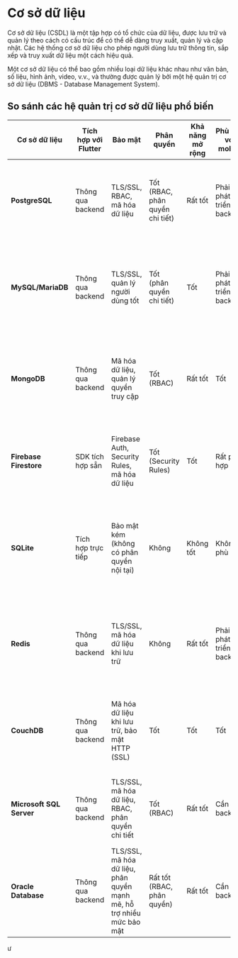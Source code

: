 # Cơ sở dữ liệu

Cơ sở dữ liệu (CSDL) là một tập hợp có tổ chức của dữ liệu, được lưu trữ và quản lý theo cách có cấu trúc để có thể dễ dàng truy xuất, quản lý và cập nhật. Các hệ thống cơ sở dữ liệu cho phép người dùng lưu trữ thông tin, sắp xếp và truy xuất dữ liệu một cách hiệu quả.

Một cơ sở dữ liệu có thể bao gồm nhiều loại dữ liệu khác nhau như văn bản, số liệu, hình ảnh, video, v.v., và thường được quản lý bởi một hệ quản trị cơ sở dữ liệu (DBMS - Database Management System).

## So sánh các hệ quản trị cơ sở dữ liệu phổ biến

| **Cơ sở dữ liệu**      | **Tích hợp với Flutter** | **Bảo mật**                                                                 | **Phân quyền**             | **Khả năng mở rộng**  | **Phù hợp với mobile** | **Phù hợp với desktop** | **Dễ sử dụng** | **Ưu điểm**                                                                                               | **Nhược điểm**                                                                                           |
|------------------------|--------------------------|-----------------------------------------------------------------------------|----------------------------|----------------------|------------------------|--------------------------|----------------|------------------------------------------------------------------------------------------------------------|-----------------------------------------------------------------------------------------------------------|
| **PostgreSQL**          | Thông qua backend         | TLS/SSL, RBAC, mã hóa dữ liệu                                               | Tốt (RBAC, phân quyền chi tiết) | Rất tốt               | Phải phát triển backend | Cần backend              | Trung bình     | - Hiệu suất cao<br>- Hỗ trợ JSON<br>- Phân quyền mạnh mẽ<br>- Mở rộng tốt                                | - Khó học hơn MySQL<br>- Cần cấu hình phức tạp khi quy mô lớn                                             |
| **MySQL/MariaDB**       | Thông qua backend         | TLS/SSL, quản lý người dùng tốt                                             | Tốt (phân quyền chi tiết)     | Tốt                  | Phải phát triển backend | Cần backend              | Dễ             | - Hiệu suất cao<br>- Hỗ trợ tốt các hệ thống lớn<br>- Dễ sử dụng hơn PostgreSQL                           | - Không hỗ trợ tính năng nâng cao như PostgreSQL<br>- Phân quyền không chi tiết bằng PostgreSQL           |
| **MongoDB**             | Thông qua backend         | Mã hóa dữ liệu, quản lý quyền truy cập                                      | Tốt (RBAC)                 | Rất tốt               | Tốt                     | Cần backend              | Dễ             | - Lưu trữ dữ liệu phi cấu trúc<br>- Khả năng mở rộng tốt<br>- Phù hợp với dữ liệu không cấu trúc          | - Không hỗ trợ giao dịch mạnh mẽ như RDBMS<br>- Dữ liệu truy vấn phức tạp có thể gây khó khăn             |
| **Firebase Firestore**   | SDK tích hợp sẵn          | Firebase Auth, Security Rules, mã hóa dữ liệu                               | Tốt (Security Rules)        | Tốt                  | Rất phù hợp             | Tích hợp sẵn              | Rất dễ         | - Dễ dàng tích hợp với Flutter<br>- Bảo mật tốt<br>- Không cần backend                                    | - Không hỗ trợ tốt với dữ liệu quan hệ<br>- Giới hạn khi phát triển ứng dụng lớn                           |
| **SQLite**              | Tích hợp trực tiếp        | Bảo mật kém (không có phân quyền nội tại)                                   | Không                       | Không tốt             | Không phù hợp           | Rất phù hợp              | Rất dễ         | - Nhẹ, không cần máy chủ<br>- Dễ cài đặt và sử dụng<br>- Phù hợp với ứng dụng desktop nhỏ                 | - Không hỗ trợ đồng thời nhiều người dùng<br>- Khả năng mở rộng kém                                       |
| **Redis**               | Thông qua backend         | TLS/SSL, mã hóa dữ liệu khi lưu trữ                                         | Không                       | Rất tốt               | Phải phát triển backend | Cần backend              | Trung bình     | - Tốc độ truy xuất cực nhanh<br>- Phù hợp cho lưu trữ cache, phiên người dùng, hệ thống real-time         | - Không phù hợp để lưu trữ lâu dài<br>- Không hỗ trợ quản lý dữ liệu phức tạp                             |
| **CouchDB**             | Thông qua backend         | Mã hóa dữ liệu khi lưu trữ, bảo mật HTTP (SSL)                              | Tốt                         | Tốt                  | Tốt                     | Cần backend              | Dễ             | - Phù hợp với dữ liệu phi cấu trúc JSON<br>- Hỗ trợ đồng bộ dữ liệu giữa nhiều thiết bị                    | - Hiệu suất không cao với truy vấn phức tạp<br>- Không phù hợp với dữ liệu quan hệ                         |
| **Microsoft SQL Server**| Thông qua backend         | TLS/SSL, mã hóa dữ liệu, RBAC, phân quyền chi tiết                         | Tốt (RBAC)                 | Rất tốt               | Cần backend             | Cần backend              | Trung bình     | - Bảo mật mạnh mẽ<br>- Hỗ trợ tốt cho hệ sinh thái Microsoft<br>- Hiệu suất cao                          | - Chi phí cao<br>- Cần kỹ năng cao để quản lý và triển khai                                              |
| **Oracle Database**     | Thông qua backend         | TLS/SSL, mã hóa dữ liệu, phân quyền mạnh mẽ, hỗ trợ nhiều mức bảo mật        | Rất tốt (RBAC, phân quyền)  | Rất tốt               | Cần backend             | Cần backend              | Khó             | - Hiệu suất cực cao<br>- Hỗ trợ dữ liệu lớn<br>- Bảo mật tốt cho doanh nghiệp                             | - Chi phí rất cao<br>- Cần kỹ năng quản lý phức tạp                                                       |
ư